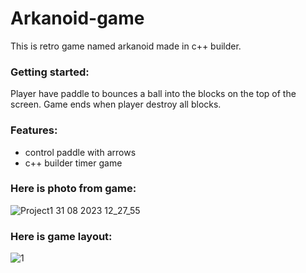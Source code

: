 # Arkanoid-game
This is retro game named arkanoid made in c++ builder.

### Getting started:
Player have paddle to bounces a ball into the blocks on the top of the screen. Game ends when player destroy all blocks.

### Features:
- control paddle with arrows
- c++ builder timer game

### Here is photo from game:
![Project1 31 08 2023 12_27_55](https://github.com/AdamDawi/DropOfWater-Multi-Thread-Animation/assets/49430055/95fc57f2-95f6-4968-8f95-497607eb6197)

### Here is game layout:
![1](https://github.com/AdamDawi/DropOfWater-Multi-Thread-Animation/assets/49430055/edc3f01f-6b49-45cb-b28d-573d9f6a971e)
